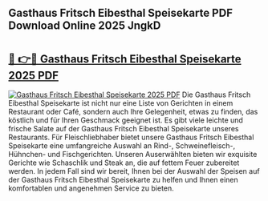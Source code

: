 ## Gasthaus Fritsch Eibesthal Speisekarte PDF Download Online 2025 JngkD

# <h2><a href="http://gcd0v7y.nevu.top/?p=Gasthaus+Fritsch+Eibesthal+Speisekarte">🔗 👉🔴 Gasthaus Fritsch Eibesthal Speisekarte 2025 PDF</a></h2>

[![Gasthaus Fritsch Eibesthal Speisekarte 2025 PDF](https://i.imgur.com/dBaPXMq.png)](http://gcd0v7y.nevu.top/?p=Gasthaus+Fritsch+Eibesthal+Speisekarte)
Die Gasthaus Fritsch Eibesthal Speisekarte ist nicht nur eine Liste von Gerichten in einem Restaurant oder Café, sondern auch Ihre Gelegenheit, etwas zu finden, das köstlich und für Ihren Geschmack geeignet ist. Es gibt viele leichte und frische Salate auf der Gasthaus Fritsch Eibesthal Speisekarte unseres Restaurants. Für Fleischliebhaber bietet unsere Gasthaus Fritsch Eibesthal Speisekarte eine umfangreiche Auswahl an Rind-, Schweinefleisch-, Hühnchen- und Fischgerichten. Unseren Auserwählten bieten wir exquisite Gerichte wie Schaschlik und Steak an, die auf fettem Feuer zubereitet werden. In jedem Fall sind wir bereit, Ihnen bei der Auswahl der Speisen auf der Gasthaus Fritsch Eibesthal Speisekarte zu helfen und Ihnen einen komfortablen und angenehmen Service zu bieten.
